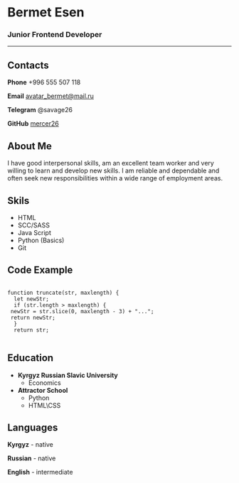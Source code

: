 # Bermet Esen

### Junior Frontend Developer
********************
## Contacts
**Phone** +996 555 507 118

**Email** avatar_bermet@mail.ru

**Telegram** @savage26

**GitHub** [mercer26](https://github.com/mercer26)

## About Me ##

I have good interpersonal skills, am an excellent team worker and very willing to learn and develop new skills.
I am reliable and dependable and often seek new responsibilities within a wide range of employment areas.

## Skils ##

* HTML
* SCC/SASS
* Java Script
* Python (Basics)
* Git

## Code Example ##

```

function truncate(str, maxlength) {
  let newStr;
  if (str.length > maxlength) {
 newStr = str.slice(0, maxlength - 3) + "...";
 return newStr;
  }
  return str;
  
  ```
  
  ## Education ##
  
  - **Kyrgyz Russian Slavic University** 
      + Economics
  - **Attractor School**
      + Python
      + HTML\CSS
  
  ## Languages ##
 **Kyrgyz** - native 
 
 **Russian** - native
 
 **English** - intermediate
